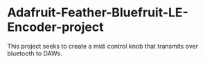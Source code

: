 # Adafruit-Feather-Bluefruit-LE-Encoder-project
This project seeks to create a midi control knob that transmits over bluetooth to DAWs.
